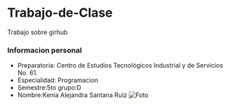 # Trabajo-de-Clase
Trabajo sobre girhub
### Informacion personal
- Preparatoria: Centro de Estudios Tecnológicos Industrial y de Servicios No. 61. 
- Especialidad: Programacion
- Semestre:5to grupo:D
- Nombre:Kenia Alejandra Santana Ruiz
![Foto](https://encrypted-tbn0.gstatic.com/images?q=tbn:ANd9GcTvhQkJrvESzZkg4MxEXMJA9zII0dooRxKZjA&s)
